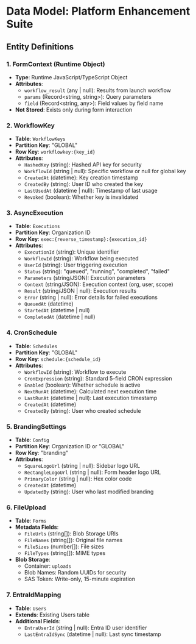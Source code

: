 # Data Model: Platform Enhancement Suite

## Entity Definitions

### 1. FormContext (Runtime Object)
- **Type**: Runtime JavaScript/TypeScript Object
- **Attributes**:
  - `workflow_result` (any | null): Results from launch workflow
  - `params` (Record<string, string>): Query parameters
  - `field` (Record<string, any>): Field values by field name
- **Not Stored**: Exists only during form interaction

### 2. WorkflowKey
- **Table**: `WorkflowKeys`
- **Partition Key**: "GLOBAL"
- **Row Key**: `workflowkey:{key_id}`
- **Attributes**:
  - `HashedKey` (string): Hashed API key for security
  - `WorkflowId` (string | null): Specific workflow or null for global key
  - `CreatedAt` (datetime): Key creation timestamp
  - `CreatedBy` (string): User ID who created the key
  - `LastUsedAt` (datetime | null): Timestamp of last usage
  - `Revoked` (boolean): Whether key is invalidated

### 3. AsyncExecution
- **Table**: `Executions`
- **Partition Key**: Organization ID
- **Row Key**: `exec:{reverse_timestamp}:{execution_id}`
- **Attributes**:
  - `ExecutionId` (string): Unique identifier
  - `WorkflowId` (string): Workflow being executed
  - `UserId` (string): User triggering execution
  - `Status` (string): "queued", "running", "completed", "failed"
  - `Parameters` (string/JSON): Execution parameters
  - `Context` (string/JSON): Execution context (org, user, scope)
  - `Result` (string/JSON | null): Execution results
  - `Error` (string | null): Error details for failed executions
  - `QueuedAt` (datetime)
  - `StartedAt` (datetime | null)
  - `CompletedAt` (datetime | null)

### 4. CronSchedule
- **Table**: `Schedules`
- **Partition Key**: "GLOBAL"
- **Row Key**: `schedule:{schedule_id}`
- **Attributes**:
  - `WorkflowId` (string): Workflow to execute
  - `CronExpression` (string): Standard 5-field CRON expression
  - `Enabled` (boolean): Whether schedule is active
  - `NextRunAt` (datetime): Calculated next execution time
  - `LastRunAt` (datetime | null): Last execution timestamp
  - `CreatedAt` (datetime)
  - `CreatedBy` (string): User who created schedule

### 5. BrandingSettings
- **Table**: `Config`
- **Partition Key**: Organization ID or "GLOBAL"
- **Row Key**: "branding"
- **Attributes**:
  - `SquareLogoUrl` (string | null): Sidebar logo URL
  - `RectangleLogoUrl` (string | null): Form header logo URL
  - `PrimaryColor` (string | null): Hex color code
  - `CreatedAt` (datetime)
  - `UpdatedBy` (string): User who last modified branding

### 6. FileUpload
- **Table**: `Forms`
- **Metadata Fields**:
  - `FileUrls` (string[]): Blob Storage URIs
  - `FileNames` (string[]): Original file names
  - `FileSizes` (number[]): File sizes
  - `FileTypes` (string[]): MIME types
- **Blob Storage**:
  - Container: `uploads`
  - Blob Names: Random UUIDs for security
  - SAS Token: Write-only, 15-minute expiration

### 7. EntraIdMapping
- **Table**: `Users`
- **Extends**: Existing Users table
- **Additional Fields**:
  - `EntraUserId` (string | null): Entra ID user identifier
  - `LastEntraIdSync` (datetime | null): Last sync timestamp